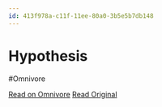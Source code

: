 ```yaml
---
id: 413f978a-c11f-11ee-80a0-3b5e5b7db148
---
```


# Hypothesis
#Omnivore

[Read on Omnivore](https://omnivore.app/me/hypothesis-18d65822a7b)
[Read Original](https://hypothes.is/a/kfEeKMEbEe6plrO5chQ6SA)

